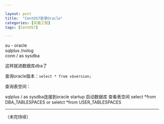 ```yaml
---

layout: post
title:  "CentOS7登录Oracle"
categories: [实施工程]
tags: [CentOS7]

---
```


su - oracle  
sqlplus /nolog  
conn / as sysdba    

这样就进数据库dba了  

查询oracle版本：`select * from v$version;`  

查询表空间：

sqlplus / as sysdba连接到oracle
startup 启动数据库
查看表空间
select *from DBA_TABLESPACES
or
selelct *from USER_TABLESPACES  

---



（未完待续）  